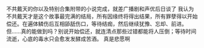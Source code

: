 不共戴天的你以及特别合集附带的小说完成，就差广播剧和声优后日谈了
我认为不共戴天才是这个故事最完满的结局，所有因缘终将得出结果，所有罪孽得以开始偿还。在遍体鳞伤后互相舔舐伤口，等待结痂，然后继续犹豫、忘却、前进。
但……真的能做到吗？别说开始偿还，就连清点那些过错都能将人压倒；等待时间流逝，心底的毒水只会愈发发酵成苦酒。
真是悲愿啊